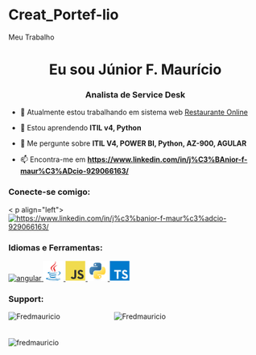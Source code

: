 # Creat_Portef-lio
Meu Trabalho
<h1 align="center">Eu sou Júnior F. Maurício</h1>
<h3 align="center">Analista de Service Desk</h3>

- 🔭 Atualmente estou trabalhando em sistema web [Restaurante Online](https://igildadomingos.cpimperial.com)

- 🌱 Estou aprendendo **ITIL v4, Python**

- 💬 Me pergunte sobre **ITIL V4, POWER BI, Python, AZ-900, AGULAR**

- 📫 Encontra-me em **https://www.linkedin.com/in/j%C3%BAnior-f-maur%C3%ADcio-929066163/**

<h3 align="left">Conecte-se comigo:</h3><
p align="left">
<a href="https://linkedin.com/in/https://www.linkedin.com/in/j%c3%banior-f-maur%c3%adcio-929066163/" target="blank"><img align="center" src=" https://raw.githubusercontent.com/rahuldkjain/github-profile-readme-generator/master/src/images/icons/Social/linked-in-alt.svg" alt="https://www.linkedin.com/in/j%c3%banior-f-maur%c3%adcio-929066163/" height="30" width="40" /></a>
</p>

<h3 align="left">Idiomas e Ferramentas:</h3>
<p align="left"> <a href="https://angular.io" target="_blank" rel="noreferrer"> <img src="https://angular.io/assets/images/logos/angular/angular.svg" alt="angular" width="40" height="40"/> </a> <a href="https://www.java.com" target="_blank" rel="noreferrer"> <img src="https://raw.githubusercontent.com/devicons/devicon/master/icons/java/java-original.svg" alt="java" width="40" height="40"/> </a> <a href="https://developer.mozilla.org/en-US/docs/Web/JavaScript" target="_blank" rel="noreferrer"> <img src="https://raw.githubusercontent.com/devicons/devicon/master/icons/javascript/javascript-original.svg" alt="javascript" width="40" height="40"/> </a> <a href="https://www.python.org" target="_blank" rel="noreferrer"> <img src="https://raw.githubusercontent.com/devicons/devicon/master/icons/python/python-original.svg" alt="python" width="40" height="40"/> </a> <a href="https://www.typescriptlang.org/" target="_blank" rel="noreferrer"> <img src="https://raw.githubusercontent.com/devicons/devicon/master/icons/typescript/typescript-original.svg" alt="typescript" width="40" height="40"/> </a> </p>

<h3 align="left">Support:</h3>
<p><a href="https://www.buymeacoffee.com/Fredmauricio"> <img align="left" src="https://cdn.buymeacoffee.com/buttons/v2/default-yellow.png" height="50" width="210" alt="Fredmauricio" /></a><a href="https://ko-fi.com/Fredmauricio"> <img align="left" src="https://cdn.ko-fi.com/cdn/kofi3.png?v=3" height="50" width="210" alt="Fredmauricio" /></a></p><br><br>

<p><img align="center" src="https://github-readme-stats.vercel.app/api/top-langs?username=fredmauricio&show_icons=true&locale=en&layout=compact" alt="fredmauricio" /></p>

